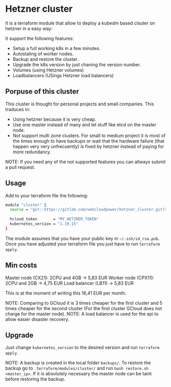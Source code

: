 # Hetzner cluster

It is a terraform module that allow to deploy a kubedm based clsuter on hetzner in a easy way:

It support the following features:
- Setup a full working k8s in a few minutes.
- Autostaling of worker nodes.
- Backup and restore the cluster.
- Upgrade the k8s version by just chaning the version number.
- Volumes (using Hetzner volumes)
- Loadbalancers (USings Hetzner load balancers)

## Porpuse of this cluster
This cluster is thought for personal projects and small companies. This traduces in:
- Using hetzner because it is very cheap.
- Use one master instead of many and let stuff like etcd on the master node.
- Not support multi zone clusters. For small to medium project it is most of the times enough to have backups or wait that the
  hardware failure (that happen very very unfrecuently) is fixed by hetzner instead of paying for more redundancy.

NOTE: If you need any of the not supported features you can allways submit a pull request.

## Usage
Add to your terraform file the following:
```bash
module "cluster" {             
  source = "git::https://gitlab.com/webcloudpower/hetzner_cluster.git?ref=0.1.0"
    
  hcloud_token       = "MY_HETZNER_TOKEN"
  kubernetes_version = "1.19.15"  
}
```

The module assumes that you have your public key in `~/.ssh/id_rsa.pub`. Once you have adjusted your terraform file you just have to run `terraform apply`.

## Min costs
Master node (CX21): 2CPU and 4GB -> 5,83 EUR
Worker node (CPX11): 2CPU and 2GB -> 4,75 EUR
Load balancer (LB11) -> 5,83 EUR

This is at the moment of writing this 16,41 EUR per month.

NOTE: Comparing to GCloud it is 3 times cheaper for the first cluster and 5 times cheaper for the second cluster (For the first cluster GCloud does not charge for the master node).
NOTE: A load balancer is used for the api to allow easier disaster recovery.

## Upgrade
Just change `kubernetes_version` to the desired version and run `terraform apply`.

NOTE: A backup is created in the local folder `backups/`. To restore the backup go to `.terraform/modules/cluster/` and run `bash restore.sh <master_ip>`. If it is absolutely necessary the master node can be taint before restoring the backup.

